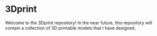 # 3Dprint

Welcome to the 3Dprint repository! In the near future, this repository will contain a collection of 3D printable models that I have designed.